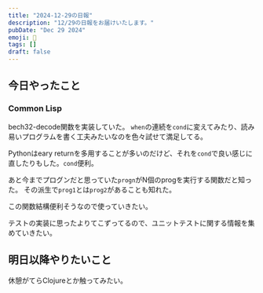 ```yaml
---
title: "2024-12-29の日報"
description: "12/29の日報をお届けいたします。"
pubDate: "Dec 29 2024"
emoji: 🦊
tags: []
draft: false
---
```


## 今日やったこと

### Common Lisp

bech32-decode関数を実装していた。
`when`の連続を`cond`に変えてみたり、読み易いプログラムを書く工夫みたいなのを色々試せて満足してる。

Pythonはeary
returnを多用することが多いのだけど、それを`cond`で良い感じに直したりもした。`cond`便利。

あと今までプログンだと思っていた`progn`がN個のprogを実行する関数だと知った。
その派生で`prog1`とは`prog2`があることも知れた。

この関数結構便利そうなので使っていきたい。

テストの実装に思ったよりてこずってるので、ユニットテストに関する情報を集めていきたい。

## 明日以降やりたいこと

休憩がてらClojureとか触ってみたい。
